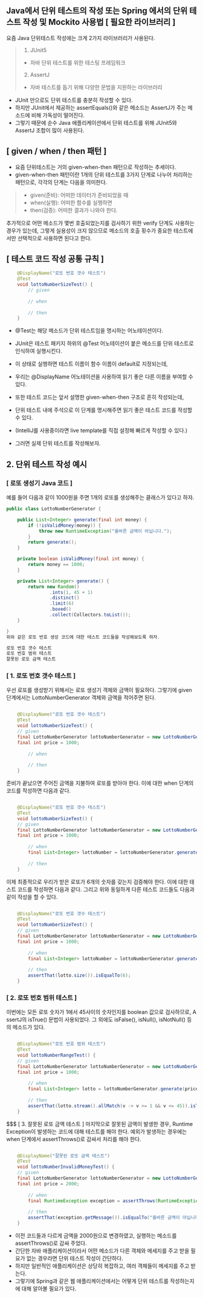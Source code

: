 ## Java에서 단위 테스트의 작성 또는 Spring 에서의 단위 테스트 작성 및 Mockito 사용법 [ 필요한 라이브러리 ]
요즘 Java 단위테스트 작성에는 크게 2가지 라이브러리가 사용된다.

> 1. JUnit5
> - 자바 단위 테스트를 위한 테스팅 프레임워크
> 2. AssertJ
> - 자바 테스트를 돕기 위해 다양한 문법을 지원하는 라이브러리

- JUnit 만으로도 단위 테스트를 충분히 작성할 수 있다.
- 하지만 JUnit에서 제공하는 assertEquals()와 같은 메소드는 AssertJ가 주는 메소드에 비해 가독성이 떨어진다.
- 그렇기 때문에 순수 Java 애플리케이션에서 단위 테스트를 위해 JUnit5와 AssertJ 조합이 많이 사용된다.

## [ given / when / then 패턴 ]
- 요즘 단위테스트는 거의 given-when-then 패턴으로 작성하는 추세이다.
- given-when-then 패턴이란 1개의 단위 테스트를 3가지 단계로 나누어 처리하는 패턴으로, 각각의 단계는 다음을 의미한다.

> - given(준비): 어떠한 데이터가 준비되었을 때
> - when(실행): 어떠한 함수를 실행하면
> - then(검증): 어떠한 결과가 나와야 한다.

추가적으로 어떤 메소드가 몇번 호출되었는지를 검사하기 위한 verify 단계도 사용하는 경우가 있는데, 
그렇게 실용성이 크지 않으므로 메소드의 호출 횟수가 중요한 테스트에서만 선택적으로 사용하면 된다고 한다. 
 

## [ 테스트 코드 작성 공통 규칙 ]
```java
    @DisplayName("로또 번호 갯수 테스트")
    @Test
    void lottoNumberSizeTest() {
        // given
    
        // when
    
        // then
    }
```
- @Test는 해당 메소드가 단위 테스트임을 명시하는 어노테이션이다.
- JUnit은 테스트 패키지 하위의 @Test 어노테이션이 붙은 메소드를 단위 테스트로 인식하여 실행시킨다.
- 이 상태로 실행하면 테스트 이름이 함수 이름이 default로 지정되는데,
- 우리는 @DisplayName 어노테이션을 사용하여 읽기 좋은 다른 이름을 부여할 수 있다.


- 또한 테스트 코드는 앞서 설명한 given-when-then 구조로 흔히 작성되는데,
- 단위 테스트 내에 주석으로 이 단계를 명시해주면 읽기 좋은 테스트 코드를 작성할 수 있다.
- (IntelliJ를 사용중이라면 live template를 직접 설정해 빠르게 작성할 수 있다.)

- 그러면 실제 단위 테스트를 작성해보자.

## 2. 단위 테스트 작성 예시
### [ 로또 생성기 Java 코드 ]
예를 들어 다음과 같이 1000원을 주면 1개의 로또를 생성해주는 클래스가 있다고 하자.


```java
public class LottoNumberGenerator {

    public List<Integer> generate(final int money) {
        if (!isValidMoney(money)) {
            throw new RuntimeException("올바른 금액이 아닙니다.");
        }
        return generate();
    }

    private boolean isValidMoney(final int money) {
        return money == 1000;
    }

    private List<Integer> generate() {
        return new Random()
                .ints(1, 45 + 1)
                .distinct()
                .limit(6)
                .boxed()
                .collect(Collectors.toList());
    }

}
위와 같은 로또 번호 생성 코드에 대한 테스트 코드들을 작성해보도록 하자.

로또 번호 갯수 테스트
로또 번호 범위 테스트
잘못된 로또 금액 테스트

```

### [ 1. 로또 번호 갯수 테스트 ]

우선 로또를 생성받기 위해서는 로또 생성기 객체와 금액이 필요하다. 그렇기에 given 단계에서는 LottoNumberGenerator 객체와 금액을 적어주면 된다.

```java

    @DisplayName("로또 번호 갯수 테스트")
    @Test
    void lottoNumberSizeTest() {
    // given
    final LottoNumberGenerator lottoNumberGenerator = new LottoNumberGenerator();
    final int price = 1000;
    
        // when
    
        // then
    }

```




준비가 끝났으면 주어진 금액을 지불하여 로또를 받아야 한다. 이에 대한 when 단계의 코드를 작성하면 다음과 같다.

```java

    @DisplayName("로또 번호 갯수 테스트")
    @Test
    void lottoNumberSizeTest() {
    // given
    final LottoNumberGenerator lottoNumberGenerator = new LottoNumberGenerator();
    final int price = 1000;
    
        // when
        final List<Integer> lottoNumber = lottoNumberGenerator.generate(price);
    
        // then
    }

```
 

이제 최종적으로 우리가 받은 로또가 6개의 숫자를 갖는지 검증해야 한다. 
이에 대한 테스트 코드를 작성하면 다음과 같다.
그리고 위와 동일하게 다른 테스트 코드들도 다음과 같이 작성을 할 수 있다.

```java

    @DisplayName("로또 번호 갯수 테스트")
    @Test
    void lottoNumberSizeTest() {
    // given
    final LottoNumberGenerator lottoNumberGenerator = new LottoNumberGenerator();
    final int price = 1000;
    
        // when
        final List<Integer> lottoNumber = lottoNumberGenerator.generate(price);
    
        // then
        assertThat(lotto.size()).isEqualTo(6);
    }


```

### [ 2. 로또 번호 범위 테스트 ]

이번에는 모든 로또 숫자가 1에서 45사이의 숫자인지를 boolean 값으로 검사하므로, A
ssertJ의 isTrue() 문법이 사용되었다. 
그 외에도 isFalse(), isNull(), isNotNull() 등의 메소드가 있다.


```java

    @DisplayName("로또 번호 범위 테스트")
    @Test
    void lottoNumberRangeTest() {
    // given
    final LottoNumberGenerator lottoNumberGenerator = new LottoNumberGenerator();
    final int price = 1000;
    
        // when
        final List<Integer> lotto = lottoNumberGenerator.generate(price);
    
        // then
        assertThat(lotto.stream().allMatch(v -> v >= 1 && v <= 45)).isTrue();
    }

```
 

$$$ [ 3. 잘못된 로또 금액 테스트 ]
마지막으로 잘못된 금액이 발생한 경우, 
Runtime Exception이 발생하는 코드에 대해 테스트를 해야 한다. 
예외가 발생하는 경우에는 when 단계에서 assertThrows()로 감싸서 처리를 해야 한다.


```java

    @DisplayName("잘못된 로또 금액 테스트")
    @Test
    void lottoNumberInvalidMoneyTest() {
    // given
    final LottoNumberGenerator lottoNumberGenerator = new LottoNumberGenerator();
    final int price = 2000;
    
        // when
        final RuntimeException exception = assertThrows(RuntimeException.class, () -> lottoNumberGenerator.generate(price));
    
        // then
        assertThat(exception.getMessage()).isEqualTo("올바른 금액이 아닙니다.");
    }

```  

- 이전 코드들과 다르게 금액을 2000원으로 변경하였고, 실행하는 메소드를 assertThrows()로 감싸 주었다.
- 간단한 자바 애플리케이션이라서 어떤 메소드가 다른 객체와 메세지를 주고 받을 필요가 없는 경우라면 단위 테스트 작성이 간단하다.  
- 하지만 일반적인 애플리케이션은 상당히 복잡하고, 여러 객체들이 메세지를 주고 받는다. 
- 그렇기에 Spring과 같은 웹 애플리케이션에서는 어떻게 단위 테스트를 작성하는지에 대해 알아볼 필요가 있다.

 

 